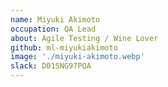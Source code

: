 ```yaml
---
name: Miyuki Akimoto
occupation: QA Lead
about: Agile Testing / Wine Lover
github: ml-miyukiakimoto
image: './miyuki-akimoto.webp'
slack: D01SNG97PQA
---
```

